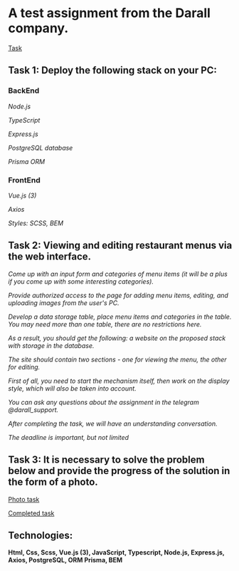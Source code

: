 # A test assignment from the Darall company.

[Task](https://docs.google.com/document/d/1IKoTgItkxcqrkMtWYrJGMh4rISCCvi_pLEbXmY7zpto/edit?usp=sharing)

## Task 1: Deploy the following stack on your PC:

### BackEnd

*Node.js*

*TypeScript*

*Express.js*

*PostgreSQL database*

*Prisma ORM*

### FrontEnd

*Vue.js (3)*

*Axios*

*Styles: SCSS, BEM*


## Task 2: Viewing and editing restaurant menus via the web interface.

*Come up with an input form and categories of menu items (it will be a plus if you come up with some interesting categories).*

*Provide authorized access to the page for adding menu items, editing, and uploading images from the user's PC.*

*Develop a data storage table, place menu items and categories in the table. You may need more than one table, there are no restrictions here.*

*As a result, you should get the following: a website on the proposed stack with storage in the database.* 

*The site should contain two sections - one for viewing the menu, the other for editing.* 

*First of all, you need to start the mechanism itself, then work on the display style, which will also be taken into account.*

*You can ask any questions about the assignment in the telegram @darall_support.*

*After completing the task, we will have an understanding conversation.*

*The deadline is important, but not limited*

## Task 3: It is necessary to solve the problem below and provide the progress of the solution in the form of a photo.

[Photo task](https://drive.google.com/file/d/1slDTOHVTuXQCzC8WiKa4r8V3MAlnTY4a/view?usp=sharing)

[Completed task]()

## Technologies: 

**Html, Css, Scss, Vue.js (3), JavaScript, Typescript, Node.js, Express.js, Axios, PostgreSQL, ORM Prisma, BEM**

